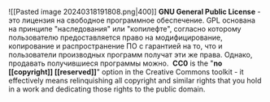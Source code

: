 ![[Pasted image 20240318191808.png|400]]
**GNU General Public License** - это лицензия на свободное программное обеспечение. GPL основана на принципе "наследования" или "копилефте", согласно которому пользователю предоставляется право на модифицирование, копирование и распространение ПО с гарантией на то, что и пользователи производных программ получат эти же права. Однако, продавать получившиеся программы можно.
 **CC0** is the "**no [[copyright]] [[reserved]]**" option in the Creative Commons toolkit - it effectively means relinquishing all copyright and similar rights that you hold in a work and dedicating those rights to the public domain.